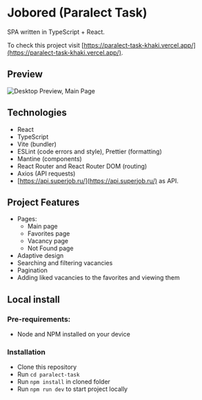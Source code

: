 # Jobored (Paralect Task)

SPA written in TypeScript + React.

To check this project visit [https://paralect-task-khaki.vercel.app/](https://paralect-task-khaki.vercel.app/).

## Preview

![Desktop Preview, Main Page](https://github.com/artemmironchik/paralect-task/src/assets/preview1.png)

## Technologies

- React
- TypeScript
- Vite (bundler)
- ESLint (code errors and style), Prettier (formatting)
- Mantine (components)
- React Router and React Router DOM (routing)
- Axios (API requests)
- [https://api.superjob.ru/](https://api.superjob.ru/) as API.

## Project Features

- Pages:
  - Main page
  - Favorites page
  - Vacancy page
  - Not Found page
- Adaptive design
- Searching and filtering vacancies
- Pagination
- Adding liked vacancies to the favorites and viewing them

## Local install

### Pre-requirements:

- Node and NPM installed on your device

### Installation

- Clone this repository
- Run `cd paralect-task`
- Run `npm install` in cloned folder
- Run `npm run dev` to start project locally
